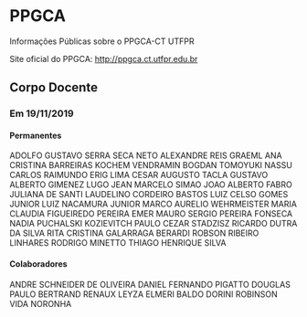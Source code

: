 # PPGCA
Informações Públicas sobre o PPGCA-CT UTFPR


Site oficial do PPGCA: <http://ppgca.ct.utfpr.edu.br>

## Corpo Docente

### Em 19/11/2019

#### Permanentes

<nowiki>
ADOLFO GUSTAVO SERRA SECA NETO
ALEXANDRE REIS GRAEML
ANA CRISTINA BARREIRAS KOCHEM VENDRAMIN
BOGDAN TOMOYUKI NASSU
CARLOS RAIMUNDO ERIG LIMA
CESAR AUGUSTO TACLA
GUSTAVO ALBERTO GIMENEZ LUGO
JEAN MARCELO SIMAO
JOAO ALBERTO FABRO
JULIANA DE SANTI
LAUDELINO CORDEIRO BASTOS
LUIZ CELSO GOMES JUNIOR
LUIZ NACAMURA JUNIOR
MARCO AURELIO WEHRMEISTER
MARIA CLAUDIA FIGUEIREDO PEREIRA EMER
MAURO SERGIO PEREIRA FONSECA
NADIA PUCHALSKI KOZIEVITCH
PAULO CEZAR STADZISZ
RICARDO DUTRA DA SILVA
RITA CRISTINA GALARRAGA BERARDI
ROBSON RIBEIRO LINHARES
RODRIGO MINETTO
THIAGO HENRIQUE SILVA
</nowiki>

#### Colaboradores

<nowiki>
ANDRE SCHNEIDER DE OLIVEIRA
DANIEL FERNANDO PIGATTO
DOUGLAS PAULO BERTRAND RENAUX
LEYZA ELMERI BALDO DORINI
ROBINSON VIDA NORONHA
</nowiki>
